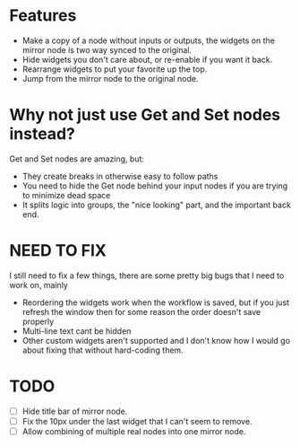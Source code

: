# Features
* Make a copy of a node without inputs or outputs, the widgets on the mirror node is two way synced to the original.
* Hide widgets you don't care about, or re-enable if you want it back.
* Rearrange widgets to put your favorite up the top.
* Jump from the mirror node to the original node.

# Why not just use Get and Set nodes instead?
Get and Set nodes are amazing, but:
* They create breaks in otherwise easy to follow paths
* You need to hide the Get node behind your input nodes if you are trying to minimize dead space
* It splits logic into groups, the "nice looking" part, and the important back end.

# NEED TO FIX
I still need to fix a few things, there are some pretty big bugs that I need to work on, mainly
* Reordering the widgets work when the workflow is saved, but if you just refresh the window then for some reason the order doesn't save properly
* Multi-line text cant be hidden
* Other custom widgets aren't supported and I don't know how I would go about fixing that without hard-coding them.

# TODO
- [ ] Hide title bar of mirror node.
- [ ] Fix the 10px under the last widget that I can't seem to remove.
- [ ] Allow combining of multiple real nodes into one mirror node.
